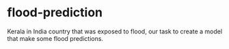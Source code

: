 # flood-prediction
Kerala in India country that was exposed to flood, our task to create a model that make some flood predictions. 
